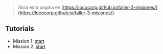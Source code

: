 
> Abra esta pagina en [https://lococorp.github.io/taller-3-misiones/](https://lococorp.github.io/taller-3-misiones/)

## Tutorials

* Mission 1: [start](https://makecode.microbit.org/_MdwDvbguvP5d)
* Mission 2: [start](https://makecode.microbit.org/_F8rTCsfmU4Yf)

